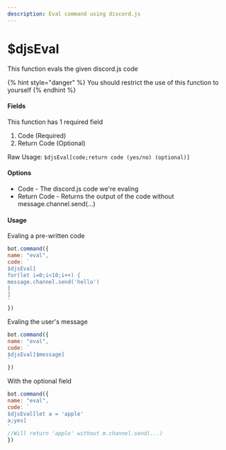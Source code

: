 ```yaml
---
description: Eval command using discord.js
---
```


# $djsEval

This function evals the given discord.js code

{% hint style="danger" %}
You should restrict the use of this function to yourself
{% endhint %}

#### Fields

This function has 1 required field

1. Code \(Required\)
2. Return Code \(Optional\)

Raw Usage: `$djsEval[code;return code (yes/no) (optional)]`

#### Options

* Code - The discord.js code we're evaling
* Return Code - Returns the output of the code without message.channel.send\(...\)

#### Usage

Evaling a pre-written code

```javascript
bot.command({
name: "eval",
code: `
$djsEval[
for(let i=0;i<10;i++) {
message.channel.send('hello')
}
]
`
})
```

Evaling the user's message

```javascript
bot.command({
name: "eval",
code: `
$djsEval[$message]
`
})
```

With the optional field

```javascript
bot.command({
name: "eval",
code: `
$djsEval[let a = 'apple'
a;yes]
`
//Will return 'apple' without m.channel.send(...)
})
```



